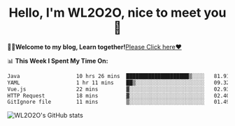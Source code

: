 <h1 align = "center">Hello, I'm WL2O2O, nice to meet you 👋</h1>

🧑‍💻**Welcome to my blog, Learn together!**[Please Click here❤️](https://wl2o2o.github.io)

📊 **This Week I Spent My Time On:**
<!--START_SECTION:waka-->

```txt
Java                  10 hrs 26 mins  ████████████████████▒░░░░   81.91 %
YAML                  1 hr 11 mins    ██▒░░░░░░░░░░░░░░░░░░░░░░   09.32 %
Vue.js                22 mins         ▓░░░░░░░░░░░░░░░░░░░░░░░░   02.93 %
HTTP Request          18 mins         ▓░░░░░░░░░░░░░░░░░░░░░░░░   02.40 %
GitIgnore file        11 mins         ▒░░░░░░░░░░░░░░░░░░░░░░░░   01.49 %
```

<!--END_SECTION:waka-->

![WL2O2O's GitHub stats](https://github-readme-stats.vercel.app/api?username=wl2o2o&show_icons=true)


<!--
**WL2O2O/WL2O2O** is a ✨ _special_ ✨ repository because its `README.md` (this file) appears on your GitHub profile.

Here are some ideas to get you started:

- 🔭 I’m currently working on ...
- 🌱 I’m currently learning ...
- 👯 I’m looking to collaborate on ...
- 🤔 I’m looking for help with ...
- 💬 Ask me about ...
- 📫 How to reach me: ...
- 😄 Pronouns: ...
- ⚡ Fun fact: ...
-->
